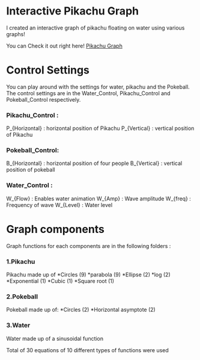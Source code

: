  Interactive Pikachu Graph
 =============

I created an interactive graph of pikachu floating on water using various graphs!

You can Check it out right here! [Pikachu Graph](https://www.desmos.com/calculator/rzd2rreo3j)



# Control Settings
You can play around with the settings for water, pikachu and the Pokeball. 
The control settings are in the Water_Control, Pikachu_Control and Pokeball_Control respectively.

### Pikachu_Control :
P_{Horizontal} : horizontal position of Pikachu
P_{Vertical} : vertical position of Pikachu

### Pokeball_Control: 
B_{Horizontal} : horizontal position of four people
B_{Vertical} : vertical position of pokeball

### Water_Control :
W_{Flow} : Enables water animation
W_{Amp} : Wave amplitude
W_{freq} : Frequency of wave 
W_{Level} : Water level


# Graph components
Graph functions for each components are in the following folders :
### 1.Pikachu
Pikachu made up of 
  *Circles (9)
  *parabola (9)
  *Ellipse (2)
  *log (2)
  *Exponential (1)
  *Cubic (1)
  *Square root (1)

### 2.Pokeball
Pokeball made up of: 
  *Circles (2)
  *Horizontal asymptote (2)

### 3.Water
Water made up of a sinusoidal function

Total of 30 equations of 10 different types of functions were used 



